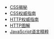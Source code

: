 * [CSS揭秘](/study/CSS揭秘/第1章_引言.md)
* [CSS权威指南]()
* [HTTP权威指南](/study/HTTP权威指南/第1章_HTTP概述.md)
* [HTTP图解](/study/HTTP图解/第1章_了解Web及网络基础.md)
* [JavaScript语言精粹](/study/JavaScript语言精粹/第1章_精华.md)
